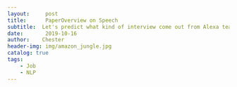 ```yaml
---
layout:     post
title:      PaperOverview on Speech
subtitle:  Let's predict what kind of interview come out from Alexa team
date:       2019-10-16
author:    Chester
header-img: img/amazon_jungle.jpg
catalog: true
tags:
    - Job
    - NLP
---
```



<!--stackedit_data:
eyJoaXN0b3J5IjpbLTE4NDA5MzYzNDRdfQ==
-->